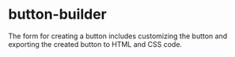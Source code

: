 # button-builder
The form for creating a button includes customizing the button and exporting the created button to HTML and CSS code.

